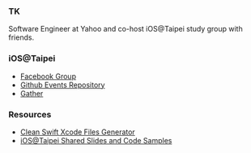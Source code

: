 ### TK
Software Engineer at Yahoo and co-host iOS@Taipei study group with friends.

### iOS@Taipei
- [Facebook Group](https://www.facebook.com/groups/ios.taipei/events/)
- [Github Events Repository](https://github.com/ios-taipei/events/issues)
- [Gather](https://gather.town/app/nDt8gD5IuUbb4H0B/iOSTaipei)

### Resources
- [Clean Swift Xcode Files Generator](https://github.com/kuotinyen/clean-swift-builder)
- [iOS@Taipei Shared Slides and Code Samples](https://github.com/kuotinyen/iostp-shares)

<!--
**kuotinyen/kuotinyen** is a ✨ _special_ ✨ repository because its `README.md` (this file) appears on your GitHub profile.

Here are some ideas to get you started:

- 🔭 I’m currently working on ...
- 🌱 I’m currently learning ...
- 👯 I’m looking to collaborate on ...
- 🤔 I’m looking for help with ...
- 💬 Ask me about ...
- 📫 How to reach me: ...
- 😄 Pronouns: ...
- ⚡ Fun fact: ...
-->
